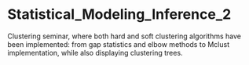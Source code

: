 # Statistical_Modeling_Inference_2
Clustering seminar, where both hard and soft clustering algorithms have been implemented: from gap statistics and elbow methods to Mclust implementation, while also displaying clustering trees.  
